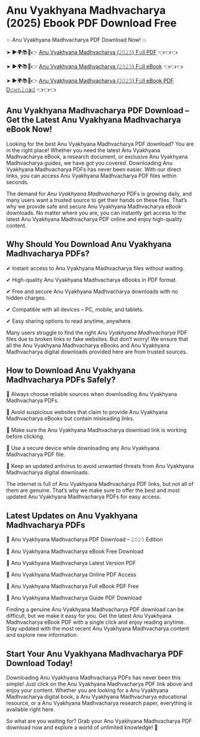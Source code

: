 # Anu Vyakhyana Madhvacharya (2025) Ebook PDF Download Free

💥 Anu Vyakhyana Madhvacharya PDF Download Now! 💥

➤ ►🌍📚📱👉 [Anu Vyakhyana Madhvacharya (𝟸𝟶𝟸𝟻) F𝚞ll PDF](https://getpdf.xyz/anu-vyakhyana-madhvacharya) 👈👈👈


➤ ►🌍📚📱👉 [Anu Vyakhyana Madhvacharya (𝟸𝟶𝟸𝟻) F𝚞ll eBook](https://getpdf.xyz/anu-vyakhyana-madhvacharya) 👈👈👈


➤ ►🌍📚📱👉 [Anu Vyakhyana Madhvacharya (𝟸𝟶𝟸𝟻) F𝚞ll eBook PDF D𝚘𝚠𝚗𝚕𝚘a𝚍](https://getpdf.xyz/anu-vyakhyana-madhvacharya) 👈👈👈


## Anu Vyakhyana Madhvacharya PDF Download – Get the Latest Anu Vyakhyana Madhvacharya eBook Now!

Looking for the best Anu Vyakhyana Madhvacharya PDF download? You are in the right place! Whether you need the latest Anu Vyakhyana Madhvacharya eBook, a research document, or exclusive Anu Vyakhyana Madhvacharya guides, we have got you covered. Downloading Anu Vyakhyana Madhvacharya PDFs has never been easier. With our direct links, you can access Anu Vyakhyana Madhvacharya PDF files within seconds.

The demand for *Anu Vyakhyana Madhvacharya* PDFs is growing daily, and many users want a trusted source to get their hands on these files. That’s why we provide safe and secure Anu Vyakhyana Madhvacharya eBook downloads. No matter where you are, you can instantly get access to the latest Anu Vyakhyana Madhvacharya PDF online and enjoy high-quality content.

## Why Should You Download Anu Vyakhyana Madhvacharya PDFs?

✔ Instant access to Anu Vyakhyana Madhvacharya files without waiting.

✔ High-quality Anu Vyakhyana Madhvacharya eBooks in PDF format.

✔ Free and secure Anu Vyakhyana Madhvacharya downloads with no hidden charges.

✔ Compatible with all devices – PC, mobile, and tablets.

✔ Easy sharing options to read anytime, anywhere.

Many users struggle to find the right *Anu Vyakhyana Madhvacharya* PDF files due to broken links or fake websites. But don’t worry! We ensure that all the Anu Vyakhyana Madhvacharya eBooks and Anu Vyakhyana Madhvacharya digital downloads provided here are from trusted sources.

## How to Download Anu Vyakhyana Madhvacharya PDFs Safely?

📌 Always choose reliable sources when downloading Anu Vyakhyana Madhvacharya PDFs.

📌 Avoid suspicious websites that claim to provide Anu Vyakhyana Madhvacharya eBooks but contain misleading links.

📌 Make sure the Anu Vyakhyana Madhvacharya download link is working before clicking.

📌 Use a secure device while downloading any Anu Vyakhyana Madhvacharya PDF file.

📌 Keep an updated antivirus to avoid unwanted threats from Anu Vyakhyana Madhvacharya digital downloads.

The internet is full of Anu Vyakhyana Madhvacharya PDF links, but not all of them are genuine. That’s why we make sure to offer the best and most updated Anu Vyakhyana Madhvacharya PDFs for easy access.

## Latest Updates on Anu Vyakhyana Madhvacharya PDFs

🔹 Anu Vyakhyana Madhvacharya PDF Download – 𝟸𝟶𝟸𝟻 Edition

🔹 Anu Vyakhyana Madhvacharya eBook Free Download

🔹 Anu Vyakhyana Madhvacharya Latest Version PDF

🔹 Anu Vyakhyana Madhvacharya Online PDF Access

🔹 Anu Vyakhyana Madhvacharya Full eBook PDF Free

🔹 Anu Vyakhyana Madhvacharya Guide PDF Download

Finding a genuine Anu Vyakhyana Madhvacharya PDF download can be difficult, but we make it easy for you. Get the latest Anu Vyakhyana Madhvacharya eBook PDF with a single click and enjoy reading anytime. Stay updated with the most recent Anu Vyakhyana Madhvacharya content and explore new information.

## Start Your Anu Vyakhyana Madhvacharya PDF Download Today!

Downloading Anu Vyakhyana Madhvacharya PDFs has never been this simple! Just click on the Anu Vyakhyana Madhvacharya PDF link above and enjoy your content. Whether you are looking for a Anu Vyakhyana Madhvacharya digital book, a Anu Vyakhyana Madhvacharya educational resource, or a Anu Vyakhyana Madhvacharya research paper, everything is available right here.

So what are you waiting for? Grab your Anu Vyakhyana Madhvacharya PDF download now and explore a world of unlimited knowledge! 🚀